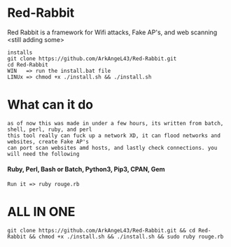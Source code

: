 # Red-Rabbit
Red Rabbit is a framework for Wifi attacks, Fake AP's, and web scanning &lt;still adding some>

`installs` <br>
`git clone https://github.com/ArkAngeL43/Red-Rabbit.git` <br>
`cd Red-Rabbit` <br>
`WIN   => run the install.bat file` <br>
`LINUx => chmod +x ./install.sh && ./install.sh` <br>

<h1>What can it do</h1>

`as of now this was made in under a few hours, its written from batch, shell, perl, ruby, and perl `<br>
`this tool really can fuck up a network XD, it can flood networks and websites, create Fake AP's` <br>
`can port scan websites amd hosts, and lastly check connections. you will need the following` <br>


<h4>Ruby, Perl, Bash or Batch, Python3, Pip3, CPAN, Gem </h4>

`Run it => ruby rouge.rb`

<h1>ALL IN ONE</h1>

`git clone https://github.com/ArkAngeL43/Red-Rabbit.git && cd Red-Rabbit && chmod +x ./install.sh && ./install.sh && sudo ruby rouge.rb`
